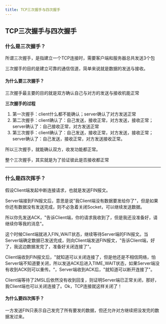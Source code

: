 ```yaml
---
title: TCP三次握手与四次握手
---
```


<!-- toc -->

## TCP三次握手与四次握手

### 什么是三次握手？

所谓三次握手，是指建立一个TCP连接时，需要客户端和服务器总共发送3个包

三次握手的目的是建立可靠的通信信道，简单来说就是数据的发送与接收。

#### 为什么要三次握手？

三次握手最主要的目的就是双方确认自己与对方的发送与接收机能正常

**三次握手的过程**

1. 第一次握手：client什么都不能确认；server确认了对方发送正常
2. 第二次握手：client确认了：自己发送，接收正常，对方发送，接收正常；server确认了：自己接收正常，对方发送正常
3. 第三次握手：client确认了：自己发送，接收正常，对方发送，接收正常；server确认了：自己发送，接收正常，对方发送接收正常。

所以三次握手，就能确认双方，收发功能都正常。

整个三次握手，其实就是为了验证彼此是否接收都正常



***

### 什么是四次挥手？

假设Client端发起中断连接请求，也就是发送FIN报文。

Server端接到FIN报文后，意思是说"我Client端没有数据要发给你了"，但是如果你还有数据没有发送完成，则不必急着关闭Socket，可以继续发送数据。

所以你先发送ACK，"告诉Client端，你的请求我收到了，但是我还没准备好，请继续你等我的消息"。

这个时候Client端就进入FIN_WAIT状态，继续等待Server端的FIN报文。当Server端确定数据已发送完成，则向Client端发送FIN报文，"告诉Client端，好了，我这边数据发完了，准备好关闭连接了"。

Client端收到FIN报文后，"就知道可以关闭连接了，但是他还是不相信网络，怕Server端不知道要关闭，所以发送ACK后进入TIME_WAIT状态，如果Server端没有收到ACK则可以重传。“，Server端收到ACK后，"就知道可以断开连接了"。

Client端等待了2MSL后依然没有收到回复，则证明Server端已正常关闭，那好，我Client端也可以关闭连接了。Ok，TCP连接就这样关闭了！


#### 为什么要四次挥手？

一方发送FIN只表示自己发完了所有要发的数据，但还允许对方继续把没发完的数据发过来。


